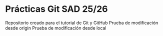 # Prácticas Git SAD 25/26
Repositorio creado para el tutorial de Git y GitHub
Prueba de modificación desde origin
Prueba de modificación desde local
